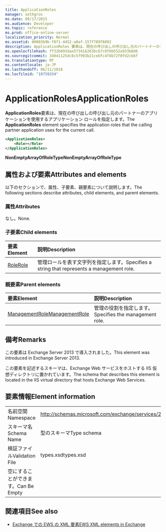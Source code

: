 ```yaml
---
title: ApplicationRoles
manager: sethgros
ms.date: 09/17/2015
ms.audience: Developer
ms.topic: reference
ms.prod: office-online-server
localization_priority: Normal
ms.assetid: 00003b9b-f8f1-4452-a0af-157f789f8892
description: ApplicationRoles 要素は、現在の呼び出しの呼び出し元のパートナーのアプリケーションを使用するアプリケーション ロールを指定します。
ms.openlocfilehash: ff32b693dae573416263bcb7c0fbb552a933b8d6
ms.sourcegitcommit: 34041125dc8c5f993b21cebfc4f8b72f0fd2cb6f
ms.translationtype: MT
ms.contentlocale: ja-JP
ms.lasthandoff: 06/11/2018
ms.locfileid: "19759334"
---
```

# <a name="applicationroles"></a><span data-ttu-id="367ec-103">ApplicationRoles</span><span class="sxs-lookup"><span data-stu-id="367ec-103">ApplicationRoles</span></span>

<span data-ttu-id="367ec-104">**ApplicationRoles**要素は、現在の呼び出しの呼び出し元のパートナーのアプリケーションを使用するアプリケーション ロールを指定します。</span><span class="sxs-lookup"><span data-stu-id="367ec-104">The **ApplicationRoles** element specifies the application roles that the calling partner application uses for the current call.</span></span> 
  
```XML
<ApplicationRoles>
    <Role></Role>
</ApplicationRoles>
```

 <span data-ttu-id="367ec-105">**NonEmptyArrayOfRoleType**</span><span class="sxs-lookup"><span data-stu-id="367ec-105">**NonEmptyArrayOfRoleType**</span></span>
## <a name="attributes-and-elements"></a><span data-ttu-id="367ec-106">属性および要素</span><span class="sxs-lookup"><span data-stu-id="367ec-106">Attributes and elements</span></span>

<span data-ttu-id="367ec-107">以下のセクションで、属性、子要素、親要素について説明します。</span><span class="sxs-lookup"><span data-stu-id="367ec-107">The following sections describe attributes, child elements, and parent elements.</span></span>
  
### <a name="attributes"></a><span data-ttu-id="367ec-108">属性</span><span class="sxs-lookup"><span data-stu-id="367ec-108">Attributes</span></span>

<span data-ttu-id="367ec-109">なし。</span><span class="sxs-lookup"><span data-stu-id="367ec-109">None.</span></span>
  
### <a name="child-elements"></a><span data-ttu-id="367ec-110">子要素</span><span class="sxs-lookup"><span data-stu-id="367ec-110">Child elements</span></span>

|<span data-ttu-id="367ec-111">**要素**</span><span class="sxs-lookup"><span data-stu-id="367ec-111">**Element**</span></span>|<span data-ttu-id="367ec-112">**説明**</span><span class="sxs-lookup"><span data-stu-id="367ec-112">**Description**</span></span>|
|:-----|:-----|
|[<span data-ttu-id="367ec-113">Role</span><span class="sxs-lookup"><span data-stu-id="367ec-113">Role</span></span>](role.md) <br/> |<span data-ttu-id="367ec-114">管理ロールを表す文字列を指定します。</span><span class="sxs-lookup"><span data-stu-id="367ec-114">Specifies a string that represents a management role.</span></span>  <br/> |
   
### <a name="parent-elements"></a><span data-ttu-id="367ec-115">親要素</span><span class="sxs-lookup"><span data-stu-id="367ec-115">Parent elements</span></span>

|<span data-ttu-id="367ec-116">**要素**</span><span class="sxs-lookup"><span data-stu-id="367ec-116">**Element**</span></span>|<span data-ttu-id="367ec-117">**説明**</span><span class="sxs-lookup"><span data-stu-id="367ec-117">**Description**</span></span>|
|:-----|:-----|
|[<span data-ttu-id="367ec-118">ManagementRole</span><span class="sxs-lookup"><span data-stu-id="367ec-118">ManagementRole</span></span>](managementrole.md) <br/> |<span data-ttu-id="367ec-119">管理の役割を指定します。</span><span class="sxs-lookup"><span data-stu-id="367ec-119">Specifies the management role.</span></span>  <br/> |
   
## <a name="remarks"></a><span data-ttu-id="367ec-120">備考</span><span class="sxs-lookup"><span data-stu-id="367ec-120">Remarks</span></span>

<span data-ttu-id="367ec-121">この要素は Exchange Server 2013 で導入されました。</span><span class="sxs-lookup"><span data-stu-id="367ec-121">This element was introduced in Exchange Server 2013.</span></span>
  
<span data-ttu-id="367ec-122">この要素を記述するスキーマは、Exchange Web サービスをホストする IIS 仮想ディレクトリに置かれています。</span><span class="sxs-lookup"><span data-stu-id="367ec-122">The schema that describes this element is located in the IIS virtual directory that hosts Exchange Web Services.</span></span>
  
## <a name="element-information"></a><span data-ttu-id="367ec-123">要素情報</span><span class="sxs-lookup"><span data-stu-id="367ec-123">Element information</span></span>

|||
|:-----|:-----|
|<span data-ttu-id="367ec-124">名前空間</span><span class="sxs-lookup"><span data-stu-id="367ec-124">Namespace</span></span>  <br/> |http://schemas.microsoft.com/exchange/services/2006/types  <br/> |
|<span data-ttu-id="367ec-125">スキーマ名</span><span class="sxs-lookup"><span data-stu-id="367ec-125">Schema Name</span></span>  <br/> |<span data-ttu-id="367ec-126">型のスキーマ</span><span class="sxs-lookup"><span data-stu-id="367ec-126">Type schema</span></span>  <br/> |
|<span data-ttu-id="367ec-127">検証ファイル</span><span class="sxs-lookup"><span data-stu-id="367ec-127">Validation File</span></span>  <br/> |<span data-ttu-id="367ec-128">types.xsd</span><span class="sxs-lookup"><span data-stu-id="367ec-128">types.xsd</span></span>  <br/> |
|<span data-ttu-id="367ec-129">空にすることができます。</span><span class="sxs-lookup"><span data-stu-id="367ec-129">Can Be Empty</span></span>  <br/> ||
   
## <a name="see-also"></a><span data-ttu-id="367ec-130">関連項目</span><span class="sxs-lookup"><span data-stu-id="367ec-130">See also</span></span>

- [<span data-ttu-id="367ec-131">Exchange での EWS の XML 要素</span><span class="sxs-lookup"><span data-stu-id="367ec-131">EWS XML elements in Exchange</span></span>](ews-xml-elements-in-exchange.md)

